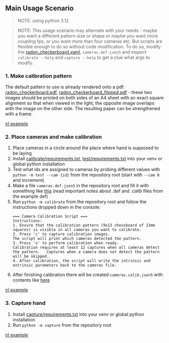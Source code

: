 ## Main Usage Scenario

> NOTE: using python 3.12

> NOTE: This usage scenario may alternate with your needs - maybe you want a different pattern size or shape or maybe you want more coupling fps, or you want more than four cameras etc. But scripts are flexible enough to do so without code modification. To do so, modify the [radon_checkerboard.yaml](checkerboard/radon_checkerboard.yaml), `cameras.def.json5` and inspect `calibrate --help` and `capture --help` to get a clue what args to modify.

### 1. Make calibration pattern
The default pattern to use is already rendered onto a pdf: [radon_checkerboard.pdf](checkerboard/radon_checkerboard.pdf), [radon_checkerboard_flipped.pdf](checkerboard/radon_checkerboard_flipped.pdf) - these two images should be printed on both sides of an A4 sheet with an exact square alignment so that when viewed in the light, the opposite image overlaps with the image on the other side. The resulting paper can be strengthened with a frame.

[irl example](https://www.youtube.com/shorts/DMcCJ7dV_Po)

### 2. Place cameras and make calibration
1. Place cameras in a circle around the place where hand is supposed to be laying
2. Install [calibrate/requirements.txt](calibrate/requirements.txt), [test/requirements.txt](test/requirements.txt) into your venv or global python installation
3. Test what ids are assigned to cameras by probing different values with `python -m test --cam {id}` from the repository root (start with `--cam 0` and increment)
4. Make a file `cameras.def.json5` in the repository root and fill it with something like [this](cameras.def.example.json5) (read important notes about .def and .calib files from the example def)
5. Run `python -m calibrate` from the repository root and follow the instructions dropped down in the console:
    ```
    === Camera Calibration Script ===
    Instructions:
    1. Ensure that the calibration pattern (9x13 chessboard of 13mm squares) is visible in all cameras you want to calibrate.
    2. Press 'c' to capture calibration images.
    The script will print which cameras detected the pattern.
    3. Press 's' to perform calibration when ready.
    Calibration requires at least 12 captures when all cameras detect the pattern.   Captures when a camera does not detect the pattern will be skipped.
    4. After calibration, the script will write the intrinsic and extrinsic parameters back to the cameras file.
    ```
6. After finishing calibration there will be created `cameras.calib.json5` with contents like [here](cameras.calib.example.json5)

[irl example](https://www.youtube.com/shorts/nwtn0VRGkjQ)

### 3. Capture hand
1. Install [capture/requirements.txt](capture/requirements.txt) into your venv or global python installation
2. Run `python -m capture` from the repository root

[irl example](https://youtube.com/shorts/QCHkzZVtM5I)